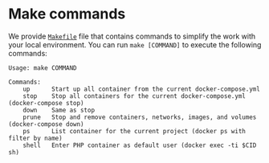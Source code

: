 # Make commands

We provide [`Makefile`](https://github.com/wodby/docker4drupal/blob/master/docker.mk) file that contains commands to simplify the work with your local environment. You can run `make [COMMAND]` to execute the following commands:

```
Usage: make COMMAND

Commands:
    up      Start up all container from the current docker-compose.yml 
    stop    Stop all containers for the current docker-compose.yml (docker-compose stop) 
    down    Same as stop
    prune   Stop and remove containers, networks, images, and volumes (docker-compose down)
    ps      List container for the current project (docker ps with filter by name)
    shell   Enter PHP container as default user (docker exec -ti $CID sh)
```
